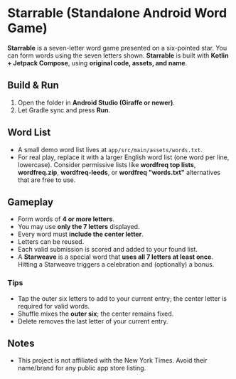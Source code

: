 # Starrable (Standalone Android Word Game)

**Starrable** is a seven-letter word game presented on a six-pointed star. You can form words using the seven letters shown. **Starrable** is built with **Kotlin + Jetpack Compose**, using **original code, assets, and name**.

## Build & Run
1. Open the folder in **Android Studio (Giraffe or newer)**.
2. Let Gradle sync and press **Run**.

## Word List
- A small demo word list lives at `app/src/main/assets/words.txt`.  
- For real play, replace it with a larger English word list (one word per line, lowercase). Consider permissive lists like **wordfreq top lists**, **wordfreq.zip**, **wordfreq-leeds**, or **wordfreq "words.txt"** alternatives that are free to use.

## Gameplay

- Form words of **4 or more letters**.
- You may use **only the 7 letters** displayed.
- Every word must **include the center letter**.
- Letters can be reused.
- Each valid submission is scored and added to your found list.
- A **Starweave** is a special word that **uses all 7 letters at least once**. Hitting a Starweave triggers a celebration and (optionally) a bonus.

### Tips
- Tap the outer six letters to add to your current entry; the center letter is required for valid words.
- Shuffle mixes the **outer six**; the center remains fixed.
- Delete removes the last letter of your current entry.

## Notes
- This project is not affiliated with the New York Times. Avoid their name/brand for any public app store listing.
